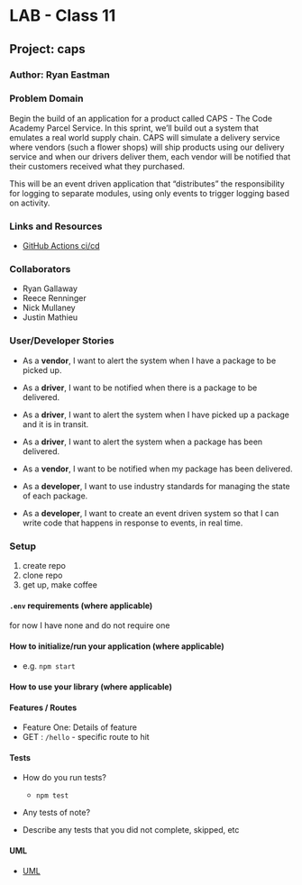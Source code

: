 # LAB - Class 11

## Project: caps

### Author: Ryan Eastman

### Problem Domain

Begin the build of an application for a product called CAPS - The Code Academy Parcel Service. In this sprint, we’ll build out a system that emulates a real world supply chain. CAPS will simulate a delivery service where vendors (such a flower shops) will ship products using our delivery service and when our drivers deliver them, each vendor will be notified that their customers received what they purchased.

This will be an event driven application that “distributes” the responsibility for logging to separate modules, using only events to trigger logging based on activity.

### Links and Resources

- [GitHub Actions ci/cd](https://github.com/DocHolliday13x/caps/actions)
<!-- - [back-end server url](http://xyz.com) (when applicable)
- [front-end application](http://xyz.com) (when applicable) -->

### Collaborators

- Ryan Gallaway
- Reece Renninger
- Nick Mullaney
- Justin Mathieu

### User/Developer Stories

- As a **vendor**, I want to alert the system when I have a package to be picked up.
- As a **driver**, I want to be notified when there is a package to be delivered.
- As a **driver**, I want to alert the system when I have picked up a package and it is in transit.
- As a **driver**, I want to alert the system when a package has been delivered.
- As a **vendor**, I want to be notified when my package has been delivered.

- As a **developer**, I want to use industry standards for managing the state of each package.
- As a **developer**, I want to create an event driven system so that I can write code that happens in response to events, in real time.

### Setup

1. create repo
2. clone repo
3. get up, make coffee

#### `.env` requirements (where applicable)

for now I have none and do not require one

#### How to initialize/run your application (where applicable)

- e.g. `npm start`

#### How to use your library (where applicable)

#### Features / Routes

- Feature One: Details of feature
- GET : `/hello` - specific route to hit

#### Tests

- How do you run tests?
  - `npm test`
- Any tests of note?

- Describe any tests that you did not complete, skipped, etc

#### UML

- [UML](./assets/lab11UML.png)
